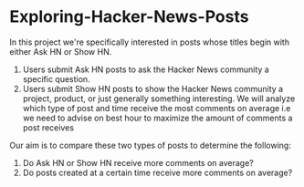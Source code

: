 # Exploring-Hacker-News-Posts

In this project we're specifically interested in posts whose titles begin with either Ask HN or Show HN.

1)  Users submit Ask HN posts to ask the Hacker News community a specific question.
2)  Users submit Show HN posts to show the Hacker News community a project, product, or just generally something interesting.
We will analyze which type of post and time receive the most comments on average i.e we need to advise on best hour to maximize the amount of comments a post receives

Our aim is to compare these two types of posts to determine the following:

1)  Do Ask HN or Show HN receive more comments on average?
2)  Do posts created at a certain time receive more comments on average?
